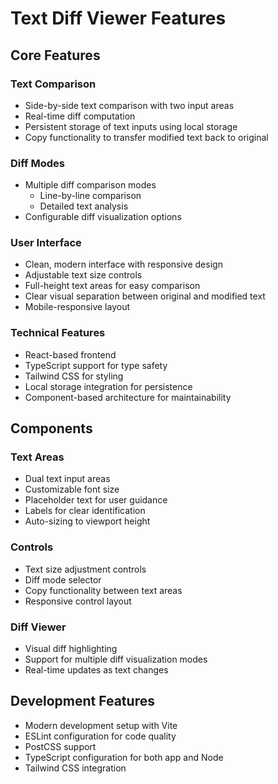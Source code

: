# Text Diff Viewer Features

## Core Features

### Text Comparison
- Side-by-side text comparison with two input areas
- Real-time diff computation
- Persistent storage of text inputs using local storage
- Copy functionality to transfer modified text back to original

### Diff Modes
- Multiple diff comparison modes
  - Line-by-line comparison
  - Detailed text analysis
- Configurable diff visualization options

### User Interface
- Clean, modern interface with responsive design
- Adjustable text size controls
- Full-height text areas for easy comparison
- Clear visual separation between original and modified text
- Mobile-responsive layout

### Technical Features
- React-based frontend
- TypeScript support for type safety
- Tailwind CSS for styling
- Local storage integration for persistence
- Component-based architecture for maintainability

## Components

### Text Areas
- Dual text input areas
- Customizable font size
- Placeholder text for user guidance
- Labels for clear identification
- Auto-sizing to viewport height

### Controls
- Text size adjustment controls
- Diff mode selector
- Copy functionality between text areas
- Responsive control layout

### Diff Viewer
- Visual diff highlighting
- Support for multiple diff visualization modes
- Real-time updates as text changes

## Development Features
- Modern development setup with Vite
- ESLint configuration for code quality
- PostCSS support
- TypeScript configuration for both app and Node
- Tailwind CSS integration
